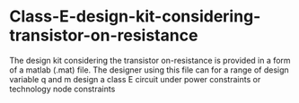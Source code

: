 # Class-E-design-kit-considering-transistor-on-resistance

The design kit considering the transistor on-resistance is provided in a form of a matlab (.mat) file. The designer using this file can for a range of design variable q and m design a class E circuit under power constraints or technology node constraints

